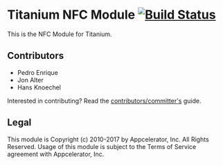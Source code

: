 # Titanium NFC Module [![Build Status](https://travis-ci.org/appcelerator-modules/ti.nfc.svg)](https://travis-ci.org/appcelerator-modules/ti.nfc)

This is the NFC Module for Titanium.

## Contributors

* Pedro Enrique
* Jon Alter
* Hans Knoechel

Interested in contributing? Read the [contributors/committer's](https://wiki.appcelerator.org/display/community/Home) guide.

## Legal

This module is Copyright (c) 2010-2017 by Appcelerator, Inc. All Rights Reserved. Usage of this module is subject to 
the Terms of Service agreement with Appcelerator, Inc.  
